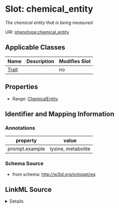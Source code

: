 

# Slot: chemical_entity


_The chemical entity that is being measured_



URI: [phenotype:chemical_entity](http://w3id.org/ontogpt/phenotype/chemical_entity)



<!-- no inheritance hierarchy -->





## Applicable Classes

| Name | Description | Modifies Slot |
| --- | --- | --- |
| [Trait](Trait.md) |  |  no  |







## Properties

* Range: [ChemicalEntity](ChemicalEntity.md)





## Identifier and Mapping Information





### Annotations

| property | value |
| --- | --- |
| prompt.example | lysine, metabolite |



### Schema Source


* from schema: http://w3id.org/ontogpt/eq




## LinkML Source

<details>
```yaml
name: chemical_entity
annotations:
  prompt.example:
    tag: prompt.example
    value: lysine, metabolite
description: The chemical entity that is being measured
from_schema: http://w3id.org/ontogpt/eq
rank: 1000
alias: chemical_entity
owner: Trait
domain_of:
- Trait
range: ChemicalEntity

```
</details>